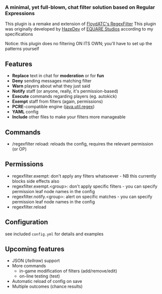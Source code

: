 ### A minimal, yet full-blown, chat filter solution based on Regular Expressions
This plugin is a remake and extension of [FloydATC's RegexFilter](https://bukkit.org/threads/4961/)
This plugin was originally developed by [HazeDev](https://hazedev.me) of [EQUARE Studios](https://www.spigotmc.org/threads/505189/) according to my specifications

Notice: this plugin does no filtering ON ITS OWN; you'll have to set up the patterns yourself

## Features
  - **Replace** text in chat for **moderation** or for **fun**
  - **Deny** sending messages matching filter
  - **Warn** players about what they just said
  - **Notify** staff (or anyone, really, it's permission-based)
  - **Execute** commands regarding players (eg. autokick)
  - **Exempt** staff from filters (again, permissions)
  - **PCRE**-compatible engine ([java.util.regex](https://docs.oracle.com/javase/8/docs/api/index.html?java/util/regex/package-summary.html))
  - **YAML** config
  - **Include** other files to make your filters more manageable

## Commands
  - /regexfilter reload: reloads the config, requires the relevant permission (or OP)

## Permissions
  - regexfilter.exempt:                don't apply any filters whatsoever - NB this currently blocks side effects also
  - regexfilter.exempt.&lt;group&gt;:  don't apply specific filters - you can specify permission leaf node names in the config
  - regexfilter.notify.&lt;group&gt;:  alert on specific matches   - you can specify permission leaf node names in the config
  - regexfilter.reload

## Configuration
see included `config.yml` for details and examples

## Upcoming features
  - JSON (_/tellraw_) support
  - More commands
    - in-game modification of filters (add/remove/edit)
    - on-line testing (test)
  - Automatic reload of config on save
  - Multiple outcomes (chance results)
